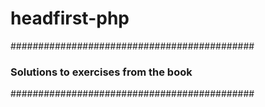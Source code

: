 # headfirst-php

############################################ 
### Solutions to exercises from the book ###
############################################